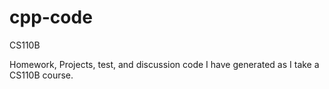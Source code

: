 # cpp-code
CS110B

Homework, Projects, test, and discussion code I have generated as I take a CS110B course.
